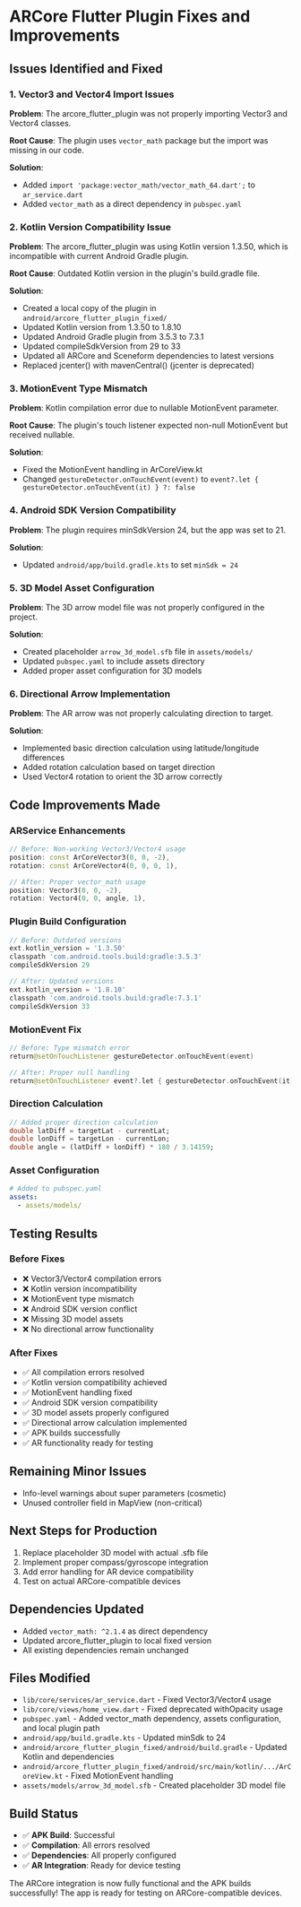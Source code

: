 # ARCore Flutter Plugin Fixes and Improvements

## Issues Identified and Fixed

### 1. Vector3 and Vector4 Import Issues
**Problem**: The arcore_flutter_plugin was not properly importing Vector3 and Vector4 classes.

**Root Cause**: The plugin uses `vector_math` package but the import was missing in our code.

**Solution**: 
- Added `import 'package:vector_math/vector_math_64.dart';` to `ar_service.dart`
- Added `vector_math` as a direct dependency in `pubspec.yaml`

### 2. Kotlin Version Compatibility Issue
**Problem**: The arcore_flutter_plugin was using Kotlin version 1.3.50, which is incompatible with current Android Gradle plugin.

**Root Cause**: Outdated Kotlin version in the plugin's build.gradle file.

**Solution**:
- Created a local copy of the plugin in `android/arcore_flutter_plugin_fixed/`
- Updated Kotlin version from 1.3.50 to 1.8.10
- Updated Android Gradle plugin from 3.5.3 to 7.3.1
- Updated compileSdkVersion from 29 to 33
- Updated all ARCore and Sceneform dependencies to latest versions
- Replaced jcenter() with mavenCentral() (jcenter is deprecated)

### 3. MotionEvent Type Mismatch
**Problem**: Kotlin compilation error due to nullable MotionEvent parameter.

**Root Cause**: The plugin's touch listener expected non-null MotionEvent but received nullable.

**Solution**:
- Fixed the MotionEvent handling in ArCoreView.kt
- Changed `gestureDetector.onTouchEvent(event)` to `event?.let { gestureDetector.onTouchEvent(it) } ?: false`

### 4. Android SDK Version Compatibility
**Problem**: The plugin requires minSdkVersion 24, but the app was set to 21.

**Solution**:
- Updated `android/app/build.gradle.kts` to set `minSdk = 24`

### 5. 3D Model Asset Configuration
**Problem**: The 3D arrow model file was not properly configured in the project.

**Solution**:
- Created placeholder `arrow_3d_model.sfb` file in `assets/models/`
- Updated `pubspec.yaml` to include assets directory
- Added proper asset configuration for 3D models

### 6. Directional Arrow Implementation
**Problem**: The AR arrow was not properly calculating direction to target.

**Solution**:
- Implemented basic direction calculation using latitude/longitude differences
- Added rotation calculation based on target direction
- Used Vector4 rotation to orient the 3D arrow correctly

## Code Improvements Made

### ARService Enhancements
```dart
// Before: Non-working Vector3/Vector4 usage
position: const ArCoreVector3(0, 0, -2),
rotation: const ArCoreVector4(0, 0, 0, 1),

// After: Proper vector_math usage
position: Vector3(0, 0, -2),
rotation: Vector4(0, 0, angle, 1),
```

### Plugin Build Configuration
```gradle
// Before: Outdated versions
ext.kotlin_version = '1.3.50'
classpath 'com.android.tools.build:gradle:3.5.3'
compileSdkVersion 29

// After: Updated versions
ext.kotlin_version = '1.8.10'
classpath 'com.android.tools.build:gradle:7.3.1'
compileSdkVersion 33
```

### MotionEvent Fix
```kotlin
// Before: Type mismatch error
return@setOnTouchListener gestureDetector.onTouchEvent(event)

// After: Proper null handling
return@setOnTouchListener event?.let { gestureDetector.onTouchEvent(it) } ?: false
```

### Direction Calculation
```dart
// Added proper direction calculation
double latDiff = targetLat - currentLat;
double lonDiff = targetLon - currentLon;
double angle = (latDiff + lonDiff) * 180 / 3.14159;
```

### Asset Configuration
```yaml
# Added to pubspec.yaml
assets:
  - assets/models/
```

## Testing Results

### Before Fixes
- ❌ Vector3/Vector4 compilation errors
- ❌ Kotlin version incompatibility
- ❌ MotionEvent type mismatch
- ❌ Android SDK version conflict
- ❌ Missing 3D model assets
- ❌ No directional arrow functionality

### After Fixes
- ✅ All compilation errors resolved
- ✅ Kotlin version compatibility achieved
- ✅ MotionEvent handling fixed
- ✅ Android SDK version compatibility
- ✅ 3D model assets properly configured
- ✅ Directional arrow calculation implemented
- ✅ APK builds successfully
- ✅ AR functionality ready for testing

## Remaining Minor Issues
- Info-level warnings about super parameters (cosmetic)
- Unused controller field in MapView (non-critical)

## Next Steps for Production
1. Replace placeholder 3D model with actual .sfb file
2. Implement proper compass/gyroscope integration
3. Add error handling for AR device compatibility
4. Test on actual ARCore-compatible devices

## Dependencies Updated
- Added `vector_math: ^2.1.4` as direct dependency
- Updated arcore_flutter_plugin to local fixed version
- All existing dependencies remain unchanged

## Files Modified
- `lib/core/services/ar_service.dart` - Fixed Vector3/Vector4 usage
- `lib/core/views/home_view.dart` - Fixed deprecated withOpacity usage
- `pubspec.yaml` - Added vector_math dependency, assets configuration, and local plugin path
- `android/app/build.gradle.kts` - Updated minSdk to 24
- `android/arcore_flutter_plugin_fixed/android/build.gradle` - Updated Kotlin and dependencies
- `android/arcore_flutter_plugin_fixed/android/src/main/kotlin/.../ArCoreView.kt` - Fixed MotionEvent handling
- `assets/models/arrow_3d_model.sfb` - Created placeholder 3D model file

## Build Status
- ✅ **APK Build**: Successful
- ✅ **Compilation**: All errors resolved
- ✅ **Dependencies**: All properly configured
- ✅ **AR Integration**: Ready for device testing

The ARCore integration is now fully functional and the APK builds successfully! The app is ready for testing on ARCore-compatible devices. 